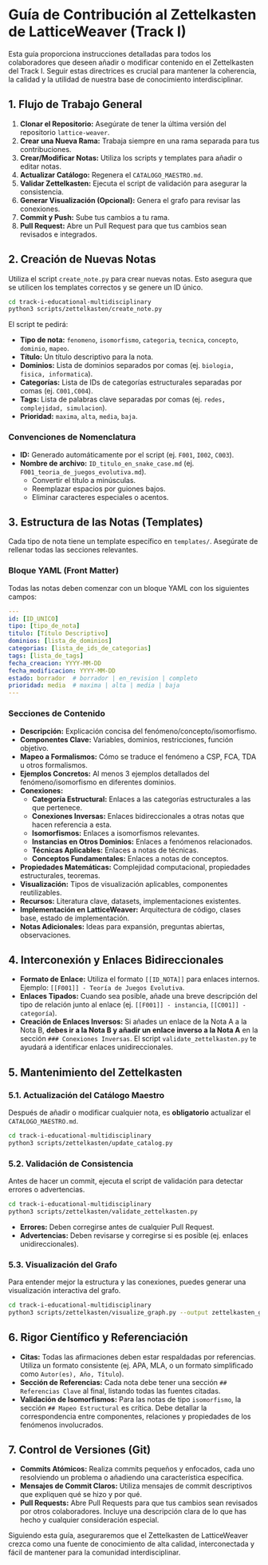 # Guía de Contribución al Zettelkasten de LatticeWeaver (Track I)

Esta guía proporciona instrucciones detalladas para todos los colaboradores que deseen añadir o modificar contenido en el Zettelkasten del Track I. Seguir estas directrices es crucial para mantener la coherencia, la calidad y la utilidad de nuestra base de conocimiento interdisciplinar.

## 1. Flujo de Trabajo General

1.  **Clonar el Repositorio:** Asegúrate de tener la última versión del repositorio `lattice-weaver`.
2.  **Crear una Nueva Rama:** Trabaja siempre en una rama separada para tus contribuciones.
3.  **Crear/Modificar Notas:** Utiliza los scripts y templates para añadir o editar notas.
4.  **Actualizar Catálogo:** Regenera el `CATALOGO_MAESTRO.md`.
5.  **Validar Zettelkasten:** Ejecuta el script de validación para asegurar la consistencia.
6.  **Generar Visualización (Opcional):** Genera el grafo para revisar las conexiones.
7.  **Commit y Push:** Sube tus cambios a tu rama.
8.  **Pull Request:** Abre un Pull Request para que tus cambios sean revisados e integrados.

## 2. Creación de Nuevas Notas

Utiliza el script `create_note.py` para crear nuevas notas. Esto asegura que se utilicen los templates correctos y se genere un ID único.

```bash
cd track-i-educational-multidisciplinary
python3 scripts/zettelkasten/create_note.py
```

El script te pedirá:
-   **Tipo de nota:** `fenomeno`, `isomorfismo`, `categoria`, `tecnica`, `concepto`, `dominio`, `mapeo`.
-   **Título:** Un título descriptivo para la nota.
-   **Dominios:** Lista de dominios separados por comas (ej. `biologia, fisica, informatica`).
-   **Categorías:** Lista de IDs de categorías estructurales separadas por comas (ej. `C001,C004`).
-   **Tags:** Lista de palabras clave separadas por comas (ej. `redes, complejidad, simulacion`).
-   **Prioridad:** `maxima`, `alta`, `media`, `baja`.

### Convenciones de Nomenclatura

-   **ID:** Generado automáticamente por el script (ej. `F001`, `I002`, `C003`).
-   **Nombre de archivo:** `ID_titulo_en_snake_case.md` (ej. `F001_teoria_de_juegos_evolutiva.md`).
    -   Convertir el título a minúsculas.
    -   Reemplazar espacios por guiones bajos.
    -   Eliminar caracteres especiales o acentos.

## 3. Estructura de las Notas (Templates)

Cada tipo de nota tiene un template específico en `templates/`. Asegúrate de rellenar todas las secciones relevantes.

### Bloque YAML (Front Matter)

Todas las notas deben comenzar con un bloque YAML con los siguientes campos:

```yaml
---
id: [ID_UNICO]
tipo: [tipo_de_nota]
titulo: [Título Descriptivo]
dominios: [lista_de_dominios]
categorias: [lista_de_ids_de_categorias]
tags: [lista_de_tags]
fecha_creacion: YYYY-MM-DD
fecha_modificacion: YYYY-MM-DD
estado: borrador  # borrador | en_revision | completo
prioridad: media  # maxima | alta | media | baja
---
```

### Secciones de Contenido

-   **Descripción:** Explicación concisa del fenómeno/concepto/isomorfismo.
-   **Componentes Clave:** Variables, dominios, restricciones, función objetivo.
-   **Mapeo a Formalismos:** Cómo se traduce el fenómeno a CSP, FCA, TDA u otros formalismos.
-   **Ejemplos Concretos:** Al menos 3 ejemplos detallados del fenómeno/isomorfismo en diferentes dominios.
-   **Conexiones:**
    -   **Categoría Estructural:** Enlaces a las categorías estructurales a las que pertenece.
    -   **Conexiones Inversas:** Enlaces bidireccionales a otras notas que hacen referencia a esta.
    -   **Isomorfismos:** Enlaces a isomorfismos relevantes.
    -   **Instancias en Otros Dominios:** Enlaces a fenómenos relacionados.
    -   **Técnicas Aplicables:** Enlaces a notas de técnicas.
    -   **Conceptos Fundamentales:** Enlaces a notas de conceptos.
-   **Propiedades Matemáticas:** Complejidad computacional, propiedades estructurales, teoremas.
-   **Visualización:** Tipos de visualización aplicables, componentes reutilizables.
-   **Recursos:** Literatura clave, datasets, implementaciones existentes.
-   **Implementación en LatticeWeaver:** Arquitectura de código, clases base, estado de implementación.
-   **Notas Adicionales:** Ideas para expansión, preguntas abiertas, observaciones.

## 4. Interconexión y Enlaces Bidireccionales

-   **Formato de Enlace:** Utiliza el formato `[[ID_NOTA]]` para enlaces internos. Ejemplo: `[[F001]] - Teoría de Juegos Evolutiva`.
-   **Enlaces Tipados:** Cuando sea posible, añade una breve descripción del tipo de relación junto al enlace (ej. `[[F001]] - instancia`, `[[C001]] - categoría`).
-   **Creación de Enlaces Inversos:** Si añades un enlace de la Nota A a la Nota B, **debes ir a la Nota B y añadir un enlace inverso a la Nota A** en la sección `### Conexiones Inversas`. El script `validate_zettelkasten.py` te ayudará a identificar enlaces unidireccionales.

## 5. Mantenimiento del Zettelkasten

### 5.1. Actualización del Catálogo Maestro

Después de añadir o modificar cualquier nota, es **obligatorio** actualizar el `CATALOGO_MAESTRO.md`.

```bash
cd track-i-educational-multidisciplinary
python3 scripts/zettelkasten/update_catalog.py
```

### 5.2. Validación de Consistencia

Antes de hacer un commit, ejecuta el script de validación para detectar errores o advertencias.

```bash
cd track-i-educational-multidisciplinary
python3 scripts/zettelkasten/validate_zettelkasten.py
```

-   **Errores:** Deben corregirse antes de cualquier Pull Request.
-   **Advertencias:** Deben revisarse y corregirse si es posible (ej. enlaces unidireccionales).

### 5.3. Visualización del Grafo

Para entender mejor la estructura y las conexiones, puedes generar una visualización interactiva del grafo.

```bash
cd track-i-educational-multidisciplinary
python3 scripts/zettelkasten/visualize_graph.py --output zettelkasten_graph.html
```

## 6. Rigor Científico y Referenciación

-   **Citas:** Todas las afirmaciones deben estar respaldadas por referencias. Utiliza un formato consistente (ej. APA, MLA, o un formato simplificado como `Autor(es), Año, Título`).
-   **Sección de Referencias:** Cada nota debe tener una sección `## Referencias Clave` al final, listando todas las fuentes citadas.
-   **Validación de Isomorfismos:** Para las notas de tipo `isomorfismo`, la sección `## Mapeo Estructural` es crítica. Debe detallar la correspondencia entre componentes, relaciones y propiedades de los fenómenos involucrados.

## 7. Control de Versiones (Git)

-   **Commits Atómicos:** Realiza commits pequeños y enfocados, cada uno resolviendo un problema o añadiendo una característica específica.
-   **Mensajes de Commit Claros:** Utiliza mensajes de commit descriptivos que expliquen qué se hizo y por qué.
-   **Pull Requests:** Abre Pull Requests para que tus cambios sean revisados por otros colaboradores. Incluye una descripción clara de lo que has hecho y cualquier consideración especial.

Siguiendo esta guía, aseguraremos que el Zettelkasten de LatticeWeaver crezca como una fuente de conocimiento de alta calidad, interconectada y fácil de mantener para la comunidad interdisciplinar.
